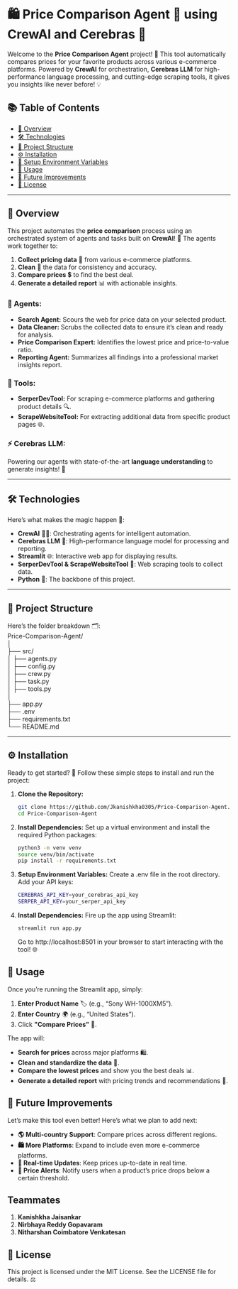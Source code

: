 # 🛍️ **Price Comparison Agent** 🚀 using CrewAI and Cerebras 🤖

Welcome to the **Price Comparison Agent** project! 🎉 This tool automatically compares prices for your favorite products across various e-commerce platforms. Powered by **CrewAI** for orchestration, **Cerebras LLM** for high-performance language processing, and cutting-edge scraping tools, it gives you insights like never before! 💡

## 📚 Table of Contents
- [🌟 Overview](#overview)
- [🛠️ Technologies](#technologies)
- [📂 Project Structure](#project-structure)
- [⚙️ Installation](#installation)
- [🔑 Setup Environment Variables](#setup-environment-variables)
- [🚀 Usage](#usage)
- [🚧 Future Improvements](#future-improvements)
- [📝 License](#license)

---

## 🌟 Overview
This project automates the **price comparison** process using an orchestrated system of agents and tasks built on **CrewAI**! 🎯 The agents work together to:
1. **Collect pricing data** 🛒 from various e-commerce platforms.
2. **Clean** 🧹 the data for consistency and accuracy.
3. **Compare prices** 💲 to find the best deal.
4. **Generate a detailed report** 📊 with actionable insights.

### 🎯 Agents:
- **Search Agent:** Scours the web for price data on your selected product.
- **Data Cleaner:** Scrubs the collected data to ensure it’s clean and ready for analysis.
- **Price Comparison Expert:** Identifies the lowest price and price-to-value ratio.
- **Reporting Agent:** Summarizes all findings into a professional market insights report.

### 🧰 Tools:
- **SerperDevTool:** For scraping e-commerce platforms and gathering product details 🔍.
- **ScrapeWebsiteTool:** For extracting additional data from specific product pages 🌐.

### ⚡ Cerebras LLM: 
Powering our agents with state-of-the-art **language understanding** to generate insights! 🤖

---

## 🛠️ Technologies
Here’s what makes the magic happen 🔮:
- **CrewAI** 🧑‍💼: Orchestrating agents for intelligent automation.
- **Cerebras LLM** 🧠: High-performance language model for processing and reporting.
- **Streamlit** 🌐: Interactive web app for displaying results.
- **SerperDevTool & ScrapeWebsiteTool** 🔧: Web scraping tools to collect data.
- **Python** 🐍: The backbone of this project.

---

## 📂 Project Structure
Here’s the folder breakdown 🗂️:  
Price-Comparison-Agent/  
│   
├── src/  
│   ├── agents.py          
│   ├── config.py           
│   ├── crew.py            
│   ├── task.py           
│   ├── tools.py          
│  
├── app.py                
├── .env                   
├── requirements.txt       
└── README.md              

---

## ⚙️ Installation

Ready to get started? 🏁 Follow these simple steps to install and run the project:

1. **Clone the Repository:**
   ```bash
   git clone https://github.com/Jkanishkha0305/Price-Comparison-Agent.git
   cd Price-Comparison-Agent 
   ```

2. **Install Dependencies:**
Set up a virtual environment and install the required Python packages:
    ```bash
    python3 -m venv venv 
    source venv/bin/activate  
    pip install -r requirements.txt 
    ```

3. **Setup Environment Variables:**
    Create a .env file in the root directory. Add your API keys:    
    ```bash
    CEREBRAS_API_KEY=your_cerebras_api_key 
    SERPER_API_KEY=your_serper_api_key 
    ```

4. **Install Dependencies:**
    Fire up the app using Streamlit:
    ```bash
    streamlit run app.py 
    ```
    Go to http://localhost:8501 in your browser to start interacting with the tool! 🌐

## 🚀 Usage

Once you’re running the Streamlit app, simply:

1. **Enter Product Name** 🏷️ (e.g., “Sony WH-1000XM5”).
2. **Enter Country** 🌍 (e.g., “United States”).
3. Click **"Compare Prices"** 💸.

The app will:
- **Search for prices** across major platforms 🛍️.
- **Clean and standardize the data** 🧼.
- **Compare the lowest prices** and show you the best deals 📊.
- **Generate a detailed report** with pricing trends and recommendations 📑.


## 🚧 Future Improvements

Let’s make this tool even better! Here’s what we plan to add next:

- **🌎 Multi-country Support**: Compare prices across different regions.
- **🛍️ More Platforms**: Expand to include even more e-commerce platforms.
- **🔄 Real-time Updates**: Keep prices up-to-date in real time.
- **📱 Price Alerts**: Notify users when a product’s price drops below a certain threshold.

## Teammates 
1. **Kanishkha Jaisankar**
2. **Nirbhaya Reddy Gopavaram**
3. **Nitharshan Coimbatore Venkatesan**


## 📝 License

This project is licensed under the MIT License. See the LICENSE file for details. ⚖️